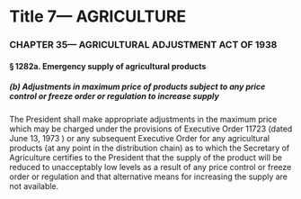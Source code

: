 
# Title 7— AGRICULTURE
### CHAPTER 35— AGRICULTURAL ADJUSTMENT ACT OF 1938
#### § 1282a. Emergency supply of agricultural products
##### (b) Adjustments in maximum price of products subject to any price control or freeze order or regulation to increase supply

The President shall make appropriate adjustments in the maximum price which may be charged under the provisions of Executive Order 11723 (dated June 13, 1973 ) or any subsequent Executive Order for any agricultural products (at any point in the distribution chain) as to which the Secretary of Agriculture certifies to the President that the supply of the product will be reduced to unacceptably low levels as a result of any price control or freeze order or regulation and that alternative means for increasing the supply are not available.
